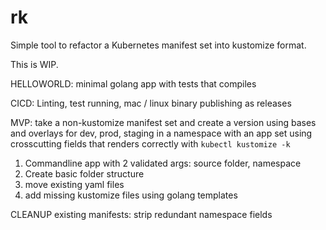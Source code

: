 # rk
Simple tool to refactor a Kubernetes manifest set into kustomize format.

This is WIP.

HELLOWORLD: minimal golang app with tests that compiles

CICD:
Linting, test running, mac / linux binary publishing as releases

MVP: take a non-kustomize manifest set and create a version using bases and overlays for dev, prod, staging
      in a namespace with an app set using crosscutting fields that renders correctly with `kubectl kustomize -k`
1. Commandline app with 2 validated args: source folder, namespace
2. Create basic folder structure
3. move existing yaml files
4. add missing kustomize files using golang templates

CLEANUP existing manifests: strip redundant namespace fields